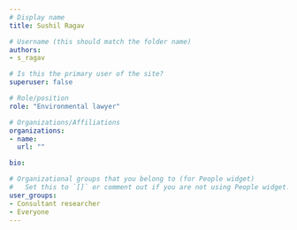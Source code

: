 ```yaml
---
# Display name
title: Sushil Ragav

# Username (this should match the folder name)
authors:
- s_ragav

# Is this the primary user of the site?
superuser: false

# Role/position
role: "Environmental lawyer"

# Organizations/Affiliations
organizations:
- name: 
  url: ""

bio: 

# Organizational groups that you belong to (for People widget)
#   Set this to `[]` or comment out if you are not using People widget.
user_groups:
- Consultant researcher
- Everyone
---
```


